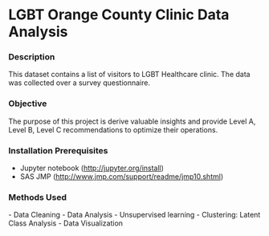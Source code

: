 # LGBT Orange County Clinic Data Analysis

<h3> Description </h3>
This dataset contains a list of visitors to LGBT Healthcare clinic. The data was collected over a survey questionnaire.

<h3> Objective </h3>
The purpose of this project is derive valuable insights and provide Level A, Level B, Level C recommendations to optimize their operations.

<h3> Installation Prerequisites </h3>

- Jupyter notebook (http://jupyter.org/install)
- SAS JMP (http://www.jmp.com/support/readme/jmp10.shtml)

<h3> Methods Used </h3>
- Data Cleaning
- Data Analysis
- Unsupervised learning
- Clustering: Latent Class Analysis
- Data Visualization

